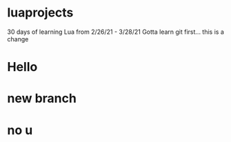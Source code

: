 # luaprojects
30 days of learning Lua from 2/26/21 - 3/28/21
Gotta learn git first...
this is a change
# Hello

# new branch

# no u